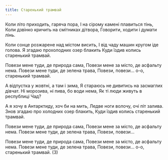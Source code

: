 ```yaml
---
title: Старенький трамвай
---
```

Коли літо приходить, гаряча пора,
І на сірому камені плавиться тінь,
Коли дзвінко кричить на смітниках дітвора,
Говорити, ходити і думати лінь.

Коли сонце розжарене над містом висить,
І від чаду машин кругом іде голова.
Я згадаю прохолодних озер блакить
Куди їздив колись старенький трамвай.

Повези мене туди, де природа сама,
Повези мене за місто, де асфальту нема.
Повези мене туди, де зелена трава,
Повези, повези... о-о, старенький трамвай.

А відпустка у жовтні, а там і зима,
Я стараюсь не дивитись на засмаглих дівчат.
Ні морозива, ні пива, бо води нема,
Як ті люди живуть в республиці Чад?

А я хочу в Антарктиду, хоч би на мить,
Ледве ноги волочу, очі піт залива.
Знов згадаю про холодних озер блакить,
Куди їздив колись старенький трамвай.

Повези мене туди, де природа сама,
Повези мене за місто, де асфальту нема.
Повези мене туди, де зелена трава,
Повези, повези...

Повези мене туди, де природа сама,
Повези мене за місто, де асфальту нема.
Повези мене туди, де зелена трава,
Повези, повези... о-о, старенький трамвай. (3)
